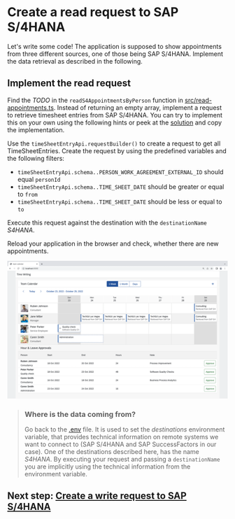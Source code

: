 # Create a read request to SAP S/4HANA

Let's write some code! The application is supposed to show appointments from three different sources, one of those being SAP S/4HANA. Implement the data retrieval as described in the following.

## Implement the read request

Find the _TODO_ in the `readS4AppointmentsByPerson` function in [src/read-appointments.ts](../src/read-appointments.ts). Instead of returning an empty array, implement a request to retrieve timesheet entries from SAP S/4HANA. You can try to implement this on your own using the following hints or peek at the [solution](SOLUTION.md#implement-the-read-request-to-sap-s/4hana) and copy the implementation.

Use the `timeSheetEntryApi.requestBuilder()` to create a request to get all TimeSheetEntries. Create the request by using the predefined variables and the following filters:

- `timeSheetEntryApi.schema..PERSON_WORK_AGREEMENT_EXTERNAL_ID` should equal `personId`
- `timeSheetEntryApi.schema..TIME_SHEET_DATE` should be greater or equal to `from`
- `timeSheetEntryApi.schema..TIME_SHEET_DATE` should be less or equal to `to`

Execute this request against the destination with the `destinationName` _S4HANA_.

Reload your application in the browser and check, whether there are new appointments.

![Local Read](images/local-read.png)

> ### Where is the data coming from?
>
> Go back to the [.env](../.env) file. It is used to set the _destinations_ environment variable, that provides technical information on remote systems we want to connect to (SAP S/4HANA and SAP SuccessFactors in our case).
> One of the destinations described here, has the name _S4HANA_. By executing your request and passing a `destinationName` you are implicitly using the technical information from the environment variable.

## Next step: [Create a write request to SAP S/4HANA](04-s4-write-request.md)
